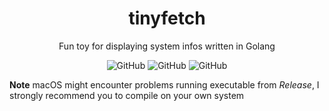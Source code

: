 <center>

# tinyfetch
Fun toy for displaying system infos written in Golang

![GitHub](https://img.shields.io/github/license/steeldregg/tinyfetch?color=blue&style=plastic)
![GitHub](https://img.shields.io/badge/language-Go-blue?style=plastic)
![GitHub](https://img.shields.io/badge/stauts-developing-orange?style=plastic)

</center>

**Note** macOS might encounter problems running executable from *Release*, I strongly recommend you to compile on your own system
